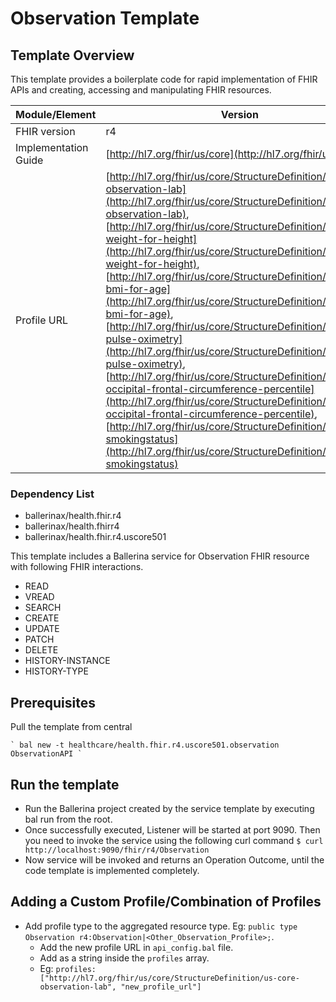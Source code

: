 # Observation Template

## Template Overview

This template provides a boilerplate code for rapid implementation of FHIR APIs and creating, accessing and manipulating FHIR resources.

| Module/Element       | Version |
| -------------------- | ------- |
| FHIR version         | r4 |
| Implementation Guide | [http://hl7.org/fhir/us/core](http://hl7.org/fhir/us/core) |
| Profile URL          |[http://hl7.org/fhir/us/core/StructureDefinition/us-core-observation-lab](http://hl7.org/fhir/us/core/StructureDefinition/us-core-observation-lab), [http://hl7.org/fhir/us/core/StructureDefinition/pediatric-weight-for-height](http://hl7.org/fhir/us/core/StructureDefinition/pediatric-weight-for-height), [http://hl7.org/fhir/us/core/StructureDefinition/pediatric-bmi-for-age](http://hl7.org/fhir/us/core/StructureDefinition/pediatric-bmi-for-age), [http://hl7.org/fhir/us/core/StructureDefinition/us-core-pulse-oximetry](http://hl7.org/fhir/us/core/StructureDefinition/us-core-pulse-oximetry), [http://hl7.org/fhir/us/core/StructureDefinition/head-occipital-frontal-circumference-percentile](http://hl7.org/fhir/us/core/StructureDefinition/head-occipital-frontal-circumference-percentile), [http://hl7.org/fhir/us/core/StructureDefinition/us-core-smokingstatus](http://hl7.org/fhir/us/core/StructureDefinition/us-core-smokingstatus)|

### Dependency List

- ballerinax/health.fhir.r4
- ballerinax/health.fhirr4
- ballerinax/health.fhir.r4.uscore501

This template includes a Ballerina service for Observation FHIR resource with following FHIR interactions.
- READ
- VREAD
- SEARCH
- CREATE
- UPDATE
- PATCH
- DELETE
- HISTORY-INSTANCE
- HISTORY-TYPE

## Prerequisites

Pull the template from central

    ` bal new -t healthcare/health.fhir.r4.uscore501.observation ObservationAPI `

## Run the template

- Run the Ballerina project created by the service template by executing bal run from the root.
- Once successfully executed, Listener will be started at port 9090. Then you need to invoke the service using the following curl command
    ` $ curl http://localhost:9090/fhir/r4/Observation `
- Now service will be invoked and returns an Operation Outcome, until the code template is implemented completely.

## Adding a Custom Profile/Combination of Profiles

- Add profile type to the aggregated resource type. Eg: `public type Observation r4:Observation|<Other_Observation_Profile>;`.
    - Add the new profile URL in `api_config.bal` file.
    - Add as a string inside the `profiles` array.
    - Eg: `profiles: ["http://hl7.org/fhir/us/core/StructureDefinition/us-core-observation-lab", "new_profile_url"]`
